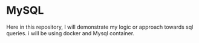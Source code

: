 # MySQL
Here in this repository, I will demonstrate my logic or approach towards sql queries.
i will be using docker and Mysql container.
